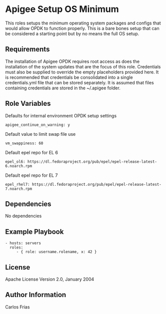 Apigee Setup OS Minimum
=========

This roles setups the minimum operating system packages and configs that would allow OPDK to function properly. This is
a bare bones setup that can be considered a starting point but by no means the full OS setup. 

Requirements
------------

The installation of Apigee OPDK requires root access as does the installation of the system updates that are the focus 
of this role. Credentials must also be supplied to override the empty placeholders provided here. It is recommended that 
credentials be consolidated into a single credentials.yml file that can be stored separately. It is assumed that files 
containing credentials are stored in the ~/.apigee folder. 


Role Variables
--------------

Defaults for internal environment OPDK setup settings

    apigee_continue_on_warning: y

Default value to limit swap file use

    vm_swappiness: 60

Default epel repo for EL 6

    epel_ol6: https://dl.fedoraproject.org/pub/epel/epel-release-latest-6.noarch.rpm

Default epel repo for EL 7

    epel_rhel7: https://dl.fedoraproject.org/pub/epel/epel-release-latest-7.noarch.rpm

Dependencies
------------

No dependencies

Example Playbook
----------------

    - hosts: servers
      roles:
         - { role: username.rolename, x: 42 }

License
-------

Apache License Version 2.0, January 2004

Author Information
------------------

Carlos Frias
